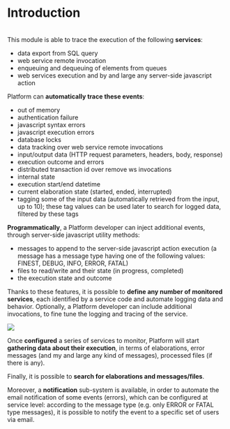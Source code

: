 # Introduction

&#x20; \
This module is able to trace the execution of the following **services**:

* data export from SQL query
* web service remote invocation
* enqueuing and dequeuing of elements from queues
* web services execution and by and large any server-side javascript action

Platform can **automatically trace these events**:

* out of memory
* authentication failure
* javascript syntax errors
* javascript execution errors
* database locks
* data tracking over web service remote invocations
* input/output data (HTTP request parameters, headers, body, response)
* execution outcome and errors
* distributed transaction id over remove ws invocations
* internal state
* execution start/end datetime
* current elaboration state (started, ended, interrupted)
* tagging some of the input data (automatically retrieved from the input, up to 10); these tag values can be used later to search for logged data, filtered by these tags

**Programmatically**, a Platform developer can inject additional events, through server-side javascript utility methods:

* messages to append to the server-side javascript action execution (a message has a message type having one of the following values: FINEST, DEBUG, INFO, ERROR, FATAL)
* files to read/write and their state (in progress, completed)
* the execution state and outcome

Thanks to these features, it is possible to **define any number of monitored services**, each identified by a service code and automate logging data and behavior. Optionally, a Platform developer can include additional invocations, to fine tune the logging and tracing of the service.

![](https://lh6.googleusercontent.com/3rqQn11Wsbac0PUQ0f-56YvBBs4HREiwe3jb-N5rQXQduvUGNG6drL6mluUqT3c-XofhCGY\_8hpjFBhvamBmTk0BptgaoPY0xmk9id1NdCL4v6VmXXO1EbqyYesGb9JqcFcfe4sj)

Once **configured** a series of services to monitor, Platform will start **gathering data about their execution**, in terms of elaborations, error messages (and my and large any kind of messages), processed files (if there is any).

Finally, it is possible to **search for elaborations and messages/files**.

Moreover, a **notification** sub-system is available, in order to automate the email notification of some events (errors), which can be configured at service level: according to the message type (e.g. only ERROR or FATAL type messages), it is possible to notify the event to a specific set of users via email.
